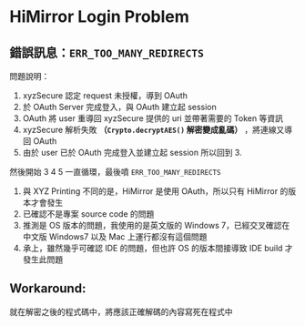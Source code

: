 HiMirror Login Problem
======================

## 錯誤訊息：`ERR_TOO_MANY_REDIRECTS`

問題說明：

1. xyzSecure 認定 request 未授權，導到 OAuth 
2. 於 OAuth Server 完成登入，與 OAuth 建立起 session
3. OAuth 將 user 重導回 xyzSecure 提供的 uri 並帶著需要的 Token 等資訊
4. xyzSecure 解析失敗 **（`Crypto.decryptAES()` 解密變成亂碼）** ，將連線又導回 OAuth
5. 由於 user 已於 OAuth 完成登入並建立起 session 所以回到 3.

然後開始 3 4 5 一直循環，最後噴 `ERR_TOO_MANY_REDIRECTS`


1. 與 XYZ Printing 不同的是，HiMirror 是使用 OAuth，所以只有 HiMirror 的版本才會發生
2. 已確認不是專案 source code 的問題
3. 推測是 OS 版本的問題，我使用的是英文版的 Windows 7，已經交叉確認在中文版 Windows7 以及 Mac 上運行都沒有這個問題
4. 承上，雖然幾乎可確認 IDE 的問題，但也許 OS 的版本間接導致 IDE build 才發生此問題


## Workaround:

就在解密之後的程式碼中，將應該正確解碼的內容寫死在程式中



